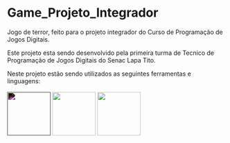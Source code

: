 # Game_Projeto_Integrador
Jogo de terror, feito para o projeto integrador do Curso de Programação de Jogos Digitais.

<style>
    .inverted-image {
      filter: invert(100%);
    }
</style>

Este projeto esta sendo desenvolvido pela primeira turma de Tecnico de Programação de Jogos Digitais do Senac Lapa Tito.

Neste projeto estão sendo utilizados as seguintes ferramentas e linguagens:
<br><br>
<img class="inverted-image" src="https://cdn.jsdelivr.net/gh/devicons/devicon/icons/unity/unity-original.svg" width="100px" />
<img src="https://cdn.jsdelivr.net/gh/devicons/devicon/icons/blender/blender-original.svg" width="100px" />
<img src="https://cdn.jsdelivr.net/gh/devicons/devicon/icons/csharp/csharp-plain.svg" width="100px" />       
